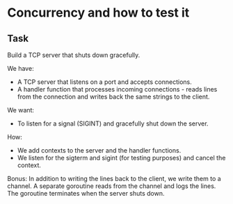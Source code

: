 # Concurrency and how to test it

## Task
Build a TCP server that shuts down gracefully.

We have:
- A TCP server that listens on a port and accepts connections.
- A handler function that processes incoming connections - reads lines from the connection and writes back the same strings to the client.

We want:
- To listen for a signal (SIGINT) and gracefully shut down the server.

How:
- We add contexts to the server and the handler functions.
- We listen for the sigterm and sigint (for testing purposes) and cancel the context.

Bonus:
In addition to writing the lines back to the client, we write them to a channel.
A separate goroutine reads from the channel and logs the lines.
The goroutine terminates when the server shuts down.
